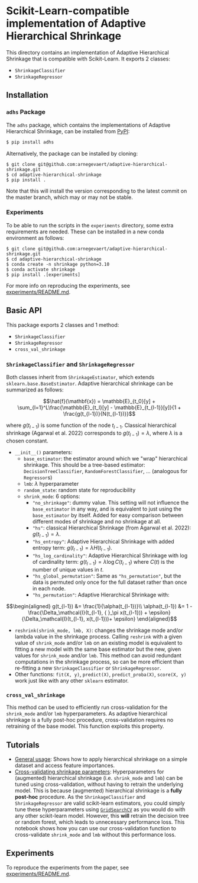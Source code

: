 # Scikit-Learn-compatible implementation of Adaptive Hierarchical Shrinkage
This directory contains an implementation of Adaptive Hierarchical Shrinkage that is compatible with Scikit-Learn. It exports 2 classes:
- `ShrinkageClassifier`
- `ShrinkageRegressor`

## Installation
### `adhs` Package
The `adhs` package, which contains the implementations of
Adaptive Hierarchical Shrinkage, can be installed from [PyPI](https://pypi.org/project/adhs/):

```bash
$ pip install adhs
```

Alternatively, the package can be installed by cloning:
```
$ git clone git@github.com:arnegevaert/adaptive-hierarchical-shrinkage.git
$ cd adaptive-hierarchical-shrinkage
$ pip install .
```
Note that this will install the version corresponding to the latest commit on the
master branch, which may or may not be stable.

### Experiments
To be able to run the scripts in the `experiments` directory, some extra
requirements are needed. These can be installed in a new conda
environment as follows:
```
$ git clone git@github.com:arnegevaert/adaptive-hierarchical-shrinkage.git
$ cd adaptive-hierarchical-shrinkage
$ conda create -n shrinkage python=3.10
$ conda activate shrinkage
$ pip install .[experiments]
```

For more info on reproducing the experiments, see [experiments/README.md](experiments/README.md).

## Basic API
This package exports 2 classes and 1 method:
- `ShrinkageClassifier`
- `ShrinkageRegressor`
- `cross_val_shrinkage`

### `ShrinkageClassifier` and `ShrinkageRegressor`
Both classes inherit from `ShrinkageEstimator`, which extends `sklearn.base.BaseEstimator`. Adaptive hierarchical shrinkage can be summarized as follows:

```math
\hat{f}(\mathbf{x}) = \mathbb{E}_{t_0}[y] + \sum_{l=1}^L\frac{\mathbb{E}_{t_l}[y] - \mathbb{E}_{t_{l-1}}[y]}{1 + \frac{g(t_{l-1})}{N(t_{l-1})}}
```

where $g(t_{l-1})$ is some function of the node $t_{l-1}$. Classical hierarchical shrinkage (Agarwal et al. 2022) corresponds to $g(t_{l-1}) = \lambda$, where $\lambda$ is a chosen constant.

- `__init__()` parameters:
    - `base_estimator`: the estimator around which we "wrap" hierarchical shrinkage. This should be a tree-based estimator: `DecisionTreeClassifier`, `RandomForestClassifier`, ... (analogous for `Regressor`s)
    - `lmb`: $\lambda$ hyperparameter
    - `random_state`: random state for reproducibility
    - `shrink_mode`: 6 options:
        - `"no_shrinkage"`: dummy value. This setting will not influence the `base_estimator` in any way, and is equivalent to just using the `base_estimator` by itself. Added for easy comparison between different modes of shrinkage and no shrinkage at all.
        - `"hs"`: classical Hierarchical Shrinkage (from Agarwal et al. 2022): $g(t_{l-1}) = \lambda$.
        - `"hs_entropy"`: Adaptive Hierarchical Shrinkage with added entropy term: $g(t_{l-1}) = \lambda H(t_{l-1})$.
        - `"hs_log_cardinality"`: Adaptive Hierarchical Shrinkage with log of cardinality term: $g(t_{l-1}) = \lambda \log C(t_{l-1})$ where $C(t)$ is the number of unique values in $t$.
        - `"hs_global_permutation"`: Same as `"hs_permutation"`, but the data is permuted only once for the full dataset rather than once in each node.
        - `"hs_permutation"`: Adaptive Hierarchical Shrinkage with:
```math
\begin{aligned}
g(t_{l-1}) &= \frac{1}{\alpha(t_{l-1})}\\
\alpha(t_{l-1}) &= 1 - \frac{\Delta_\mathcal{I}(t_{l-1}, { }_\pi x(t_{l-1})) + \epsilon}{\Delta_\mathcal{I}(t_{l-1}, x(t_{l-1}))+ \epsilon}
\end{aligned}
```
- `reshrink(shrink_mode, lmb, X)`: changes the shrinkage mode and/or lambda value in the shrinkage process. Calling `reshrink` with a given value of `shrink_mode` and/or `lmb` on an existing model is equivalent to fitting a new model with the same base estimator but the new, given values for `shrink_mode` and/or `lmb`. This method can avoid redundant computations in the shrinkage process, so can be more efficient than re-fitting a new `ShrinkageClassifier` or `ShrinkageRegressor`.
- Other functions: `fit(X, y)`, `predict(X)`, `predict_proba(X)`, `score(X, y)` work just like with any other `sklearn` estimator.

### `cross_val_shrinkage`
This method can be used to efficiently run cross-validation for the `shrink_mode` and/or `lmb` hyperparameters. As adaptive hierarchical shrinkage is a fully post-hoc procedure, cross-validation requires no retraining of the base model. This function exploits this property.

## Tutorials

- [General usage](notebooks/tutorial_general_usage.ipynb): Shows how to apply
hierarchical shrinkage on a simple dataset and access feature importances.
- [Cross-validating shrinkage parameters](notebooks/tutorial_shrinkage_cf.ipynb):
Hyperparameters for (augmented) hierarchical shrinkage (i.e. `shrink_mode` and
`lmb`) can be tuned using cross-validation, without having to retrain the
underlying model. This is because (augmented) hierarchical shrinkage is a
**fully post-hoc** procedure. As the `ShrinkageClassifier` and
`ShrinkageRegressor` are valid scikit-learn estimators, you could simply tune
these hyperparameters using [`GridSearchCV`](https://scikit-learn.org/stable/modules/generated/sklearn.model_selection.GridSearchCV.html) as you would do with any other scikit-learn
model. However, this **will** retrain the decision tree or random forest, which
leads to unnecessary performance loss. This notebook shows how you can use our
cross-validation function to cross-validate `shrink_mode` and `lmb` without
this performance loss.

## Experiments
To reproduce the experiments from the paper, see [experiments/README.md](experiments/README.md).